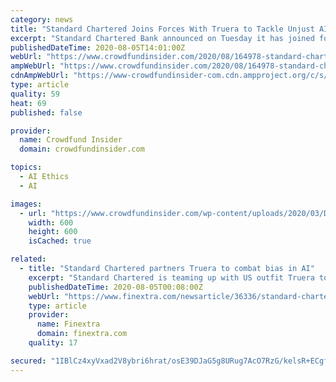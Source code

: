 ```yaml
---
category: news
title: "Standard Chartered Joins Forces With Truera to Tackle Unjust AI Bias"
excerpt: "Standard Chartered Bank announced on Tuesday it has joined forces with Truera to use the U.S. startup’s model intelligence platform to improve model quality and increase trust by analyzing models and helping identify and eliminate unjust biases in the decision making artificial intelligence (AI) process."
publishedDateTime: 2020-08-05T14:01:00Z
webUrl: "https://www.crowdfundinsider.com/2020/08/164978-standard-chartered-joins-forces-with-truera-to-tackle-unjust-ai-bias/"
ampWebUrl: "https://www.crowdfundinsider.com/2020/08/164978-standard-chartered-joins-forces-with-truera-to-tackle-unjust-ai-bias/amp/"
cdnAmpWebUrl: "https://www-crowdfundinsider-com.cdn.ampproject.org/c/s/www.crowdfundinsider.com/2020/08/164978-standard-chartered-joins-forces-with-truera-to-tackle-unjust-ai-bias/amp/"
type: article
quality: 59
heat: 69
published: false

provider:
  name: Crowdfund Insider
  domain: crowdfundinsider.com

topics:
  - AI Ethics
  - AI

images:
  - url: "https://www.crowdfundinsider.com/wp-content/uploads/2020/03/Digital-Money-Dollar-Jackson-600x600.jpeg"
    width: 600
    height: 600
    isCached: true

related:
  - title: "Standard Chartered partners Truera to combat bias in AI"
    excerpt: "Standard Chartered is teaming up with US outfit Truera to help tackle unjust bias in AI-assisted decision making."
    publishedDateTime: 2020-08-05T00:08:00Z
    webUrl: "https://www.finextra.com/newsarticle/36336/standard-chartered-partners-truera-to-combat-bias-in-ai"
    type: article
    provider:
      name: Finextra
      domain: finextra.com
    quality: 17

secured: "1IBlCz4xyVxad2V8ybri6hrat/osE39DJaG5g8URug7AcO7RzG/kelsR+ECgfX4wm9avhJbNijANmgueg14cAAV038ycfMzMvRemzFm6uq7wWvAQyD/ekw4hDLVJfJaIdKBYAX9EDNlyr6z5A/c5O0kiIFqcebyO4EaIIKYpc5v6ycrmDlKHYE67nF2kFEyUcmzsTI3u4QMKBwwZB7bwzjwun8z/HiyAlryPU9Mc/eplflj9vgnYx2HzOG3bju18AXLj/kJwXlZRvjyp6p2y+wNWXLQUNYlMVLK0BO+3jzpZ9VZ9GBz4hfSySPLtipb4Wf91N2noGe4KRzCgID9Jtg==;kySyWIsNGV4I+EUGqWKgqA=="
---
```


